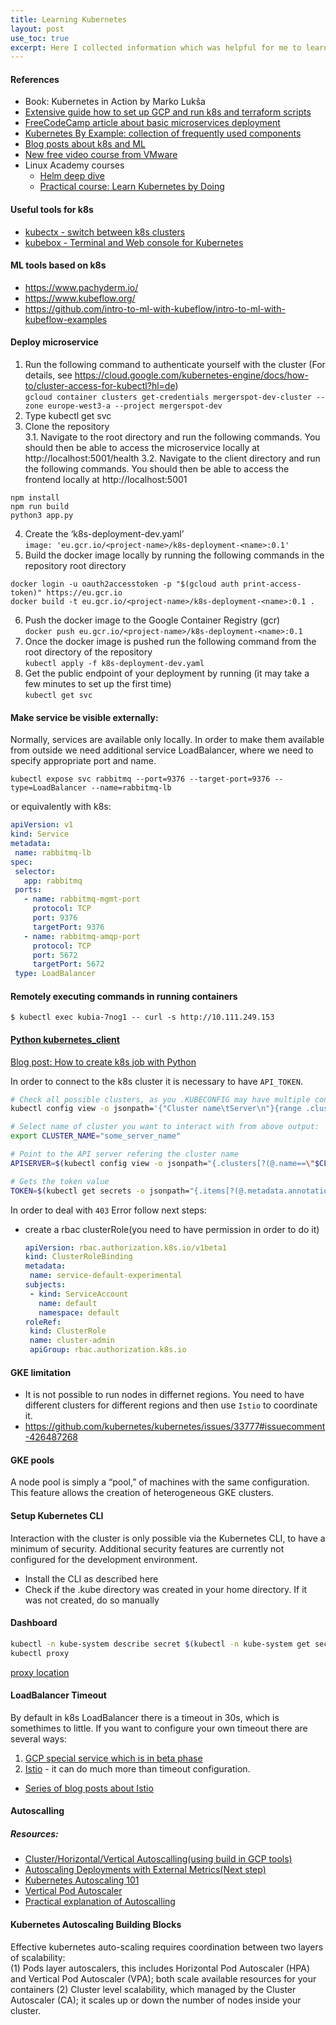 ```yaml
---
title: Learning Kubernetes 
layout: post
use_toc: true
excerpt: Here I collected information which was helpful for me to learn about k8s
---
```


#### References
 * Book: Kubernetes in Action by Marko Lukša
 * [Extensive guide how to set up GCP and run k8s and terraform scripts](https://medium.com/faun/google-kubernetes-engine-explain-like-im-five-1890e550c099)
 * [FreeCodeCamp article about basic microservices deployment](https://www.freecodecamp.org/news/learn-kubernetes-in-under-3-hours-a-detailed-guide-to-orchestrating-containers-114ff420e882/)
 * [Kubernetes By Example: collection of frequently used components](http://kubernetesbyexample.com/)
 * [Blog posts about k8s and ML](https://mlinproduction.com/k8s-pods/)
 * [New free video course from VMware](https://kubernetes.academy/)
 * Linux Academy courses
     - [Helm deep dive](https://linuxacademy.com/course/helm-deep-dive-part-1/)
     - [Practical course: Learn Kubernetes by Doing](https://linuxacademy.com/course/learn-kubernetes-by-doing/)

#### Useful tools for k8s 
- [kubectx - switch between k8s clusters](https://github.com/ahmetb/kubectx)
- [kubebox - Terminal and Web console for Kubernetes](https://github.com/astefanutti/kubebox)

#### ML tools based on k8s
- https://www.pachyderm.io/
- https://www.kubeflow.org/
- https://github.com/intro-to-ml-with-kubeflow/intro-to-ml-with-kubeflow-examples

#### Deploy microservice
1. Run the following command to authenticate yourself with the cluster (For details, see https://cloud.google.com/kubernetes-engine/docs/how-to/cluster-access-for-kubectl?hl=de)    
```gcloud container clusters get-credentials mergerspot-dev-cluster --zone europe-west3-a --project mergerspot-dev```
2. Type kubectl get svc
3. Clone the repository   
     3.1. Navigate to the root directory and run the following commands. You should then be able to access the microservice locally at http://localhost:5001/health
     3.2. Navigate to the client directory and run the following commands. You should then be able to access the frontend locally at http://localhost:5001
``` 
npm install
npm run build
python3 app.py
```
4. Create the ‘k8s-deployment-dev.yaml’    
    `image: 'eu.gcr.io/<project-name>/k8s-deployment-<name>:0.1'`
5. Build the docker image locally by running the following commands in the repository root directory
```
docker login -u oauth2accesstoken -p "$(gcloud auth print-access-token)" https://eu.gcr.io
docker build -t eu.gcr.io/<project-name>/k8s-deployment-<name>:0.1 .
```
6. Push the docker image to the Google Container Registry (gcr)    
```docker push eu.gcr.io/<project-name>/k8s-deployment-<name>:0.1```
7. Once the docker image is pushed run the following command from the root directory of the repository   
```kubectl apply -f k8s-deployment-dev.yaml```
8. Get the public endpoint of your deployment by running (it may take a few minutes to set up the first time)    
```kubectl get svc```

#### Make service be visible externally: 
Normally, services are available only locally. In order to make them available from outside we need additional service LoadBalancer, where we need to specify appropriate port and name.   
``` 
kubectl expose svc rabbitmq --port=9376 --target-port=9376 --type=LoadBalancer --name=rabbitmq-lb
```
or equivalently with k8s:
```yaml
apiVersion: v1
kind: Service
metadata:
 name: rabbitmq-lb
spec:
 selector:
   app: rabbitmq
 ports:
   - name: rabbitmq-mgmt-port
     protocol: TCP
     port: 9376
     targetPort: 9376
   - name: rabbitmq-amqp-port
     protocol: TCP
     port: 5672
     targetPort: 5672
 type: LoadBalancer
```

#### Remotely executing commands in running containers
```$ kubectl exec kubia-7nog1 -- curl -s http://10.111.249.153```

#### [Python kubernetes_client](https://github.com/kubernetes-client/python/tree/master/kubernetes)  
[Blog post: How to create k8s job with Python](https://blog.pythian.com/how-to-create-kubernetes-jobs-with-python/)

In order to connect to the k8s cluster it is necessary to have `API_TOKEN`. 

```bash
# Check all possible clusters, as you .KUBECONFIG may have multiple contexts:
kubectl config view -o jsonpath='{"Cluster name\tServer\n"}{range .clusters[*]}{.name}{"\t"}{.cluster.server}{"\n"}{end}'

# Select name of cluster you want to interact with from above output:
export CLUSTER_NAME="some_server_name"

# Point to the API server refering the cluster name
APISERVER=$(kubectl config view -o jsonpath="{.clusters[?(@.name==\"$CLUSTER_NAME\")].cluster.server}")

# Gets the token value
TOKEN=$(kubectl get secrets -o jsonpath="{.items[?(@.metadata.annotations['kubernetes\.io/service-account\.name']=='default')].data.token}"|base64 -d)
```
In order to deal with `403` Error follow next steps:
- create a rbac clusterRole(you need to have permission in order to do it)
     ```yaml
     apiVersion: rbac.authorization.k8s.io/v1beta1
     kind: ClusterRoleBinding
     metadata:
      name: service-default-experimental
     subjects:
      - kind: ServiceAccount
        name: default
        namespace: default
     roleRef:
      kind: ClusterRole
      name: cluster-admin
      apiGroup: rbac.authorization.k8s.io
     ```

#### GKE limitation
 - It is not possible to run nodes in differnet regions. You need to have different clusters for different regions and then use `Istio` to coordinate it. 
 - https://github.com/kubernetes/kubernetes/issues/33777#issuecomment-426487268

#### GKE pools 
A node pool is simply a “pool,” of machines with the same configuration. This feature allows the creation of heterogeneous GKE clusters.

#### Setup Kubernetes CLI
Interaction with the cluster is only possible via the Kubernetes CLI, to have a minimum of security. Additional security features are currently not configured for the development environment.
 - Install the CLI as described here
 - Check if the .kube directory was created in your home directory. If it was not created, do so manually
 
#### Dashboard
```sh
kubectl -n kube-system describe secret $(kubectl -n kube-system get secret | grep eks-admin | awk '{print $1}')
kubectl proxy
```
[proxy location](http://localhost:8001/api/v1/namespaces/kube-system/services/https:kubernetes-dashboard:/proxy/#!/login)

#### LoadBalancer Timeout
By default in k8s LoadBalancer there is a timeout in 30s, which is somethimes to little. If you want to configure your own timeout there are several ways: 
1. [GCP special service which is in beta phase](https://cloud.google.com/kubernetes-engine/docs/how-to/configure-backend-service)
2. [Istio](https://istio.io/) - it can do much more than timeout configuration.  
- [Series of blog posts about Istio](https://rinormaloku.com/getting-started-istio/)

#### Autoscalling 
##### Resources:
- [Cluster/Horizontal/Vertical Autoscalling(using build in GCP tools)](https://kubernetes.io/blog/2016/07/autoscaling-in-kubernetes/)
- [Autoscaling Deployments with External Metrics(Next step)](https://cloud.google.com/kubernetes-engine/docs/tutorials/external-metrics-autoscaling)
- [Kubernetes Autoscaling 101](https://medium.com/magalix/kubernetes-autoscaling-101-cluster-autoscaler-horizontal-pod-autoscaler-and-vertical-pod-2a441d9ad231)
- [Vertical Pod Autoscaler](https://github.com/kubernetes/community/blob/master/contributors/design-proposals/autoscaling/vertical-pod-autoscaler.md)
- [Practical explanation of Autoscalling](https://codeburst.io/practical-guide-to-kubernetes-node-scaling-5a7fc3499a56)

#### Kubernetes Autoscaling Building Blocks
Effective kubernetes auto-scaling requires coordination between two layers of scalability:   
(1) Pods layer autoscalers, this includes Horizontal Pod Autoscaler (HPA) and Vertical Pod Autoscaler (VPA); both scale available resources for your containers
(2) Cluster level scalability, which managed by the Cluster Autoscaler (CA); it scales up or down the number of nodes inside your cluster.


